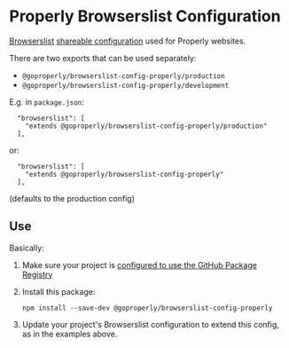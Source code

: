 # Properly Browserslist Configuration

[Browserslist](https://github.com/browserslist/browserslist) [shareable configuration](https://github.com/browserslist/browserslist#shareable-configs) used for Properly websites.

There are two exports that can be used separately:
- `@goproperly/browserslist-config-properly/production`
- `@goproperly/browserslist-config-properly/development`

E.g. in `package.json`:
```
  "browserslist": [
    "extends @goproperly/browserslist-config-properly/production"
  ],
```
or:
```
  "browserslist": [
    "extends @goproperly/browserslist-config-properly"
  ],
```
(defaults to the production config)

## Use
Basically:
1. Make sure your project is [configured to use the GitHub Package Registry](https://help.github.com/en/github/managing-packages-with-github-packages/configuring-npm-for-use-with-github-packages#installing-a-package)
1. Install this package:

    `npm install --save-dev @goproperly/browserslist-config-properly`
1. Update your project's Browserslist configuration to extend this config, as in the examples above.
